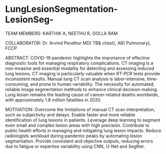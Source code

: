 # LungLesionSegmentation-LesionSeg-

TEAM MEMBERS:
KARTHIK A,
NEETHU R,
GOLLA RAM

COLLABORATOR:
Dr. Arvind Perathur MD( TB& chest), AB( Pulmonary), FCCP

ABSTRACT:
COVID-19 pandemic highlights the importance of effective diagnostic tools for managing respiratory complications.
CT imaging is a non-invasive and essential modality for detecting and assessing induced lung lesions.
CT imaging is particularly valuable when RT-PCR tests provide inconsistent results.
Manual lung CT scan analysis is labor-intensive, time-consuming, and prone to human variability.
The necessity for automated, reliable image segmentation methods to enhance clinical decision-making.
Lung lesian remains the leading cause of cancer-related deaths worldwide, with approximately 1.8 million fatalities in 2020.

MOTIVATION:
Overcome the limitations of manual CT scan interpretation, such as subjectivity and delays.
Enable faster and more reliable identification of lung lesions in patients. 
Leverage deep learning to segment even small and complex lesion areas with high precision.
Contribute to public health efforts in managing and mitigating lung lesion impacts.
Reduce radiologists workload during pandemic peaks by automating lesion segmentation.
Provide consistent and objective outputs, reducing errors due to fatigue or expertise variability using CNN, U-Net and SegNet.
